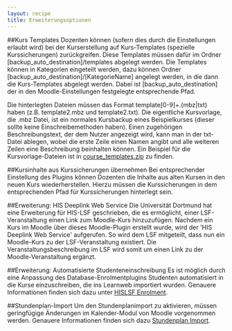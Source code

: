 ```yaml
---
layout: recipe
title: Erweiterungsoptionen
---
```


##Kurs Templates
Dozenten können (sofern dies durch die Einstellungen erlaubt wird) bei der Kurserstellung auf Kurs-Templates (spezielle Kurssicherungen) zurückgreifen.
Diese Templates müssen dafür im Ordner [backup_auto_destination]/templates abgelegt werden. 
Die Templates können in Kategorien eingeteilt werden, dazu können Ordner [backup_auto_destination]/[KategorieName] angelegt werden, in die dann die Kurs-Templates abgelegt werden.
Dabei ist [backup_auto_destination] der in den Moodle-Einstellungen festgelegte entsprechende Pfad.

Die hinterlegten Dateien müssen das Format template[0-9]+.(mbz|txt) haben (z.B. template2.mbz und template2.txt). 
Die eigentliche Kursvorlage, die .mbz Datei, ist ein normales Kursbackup eines Beispielkurses (dieser sollte keine Einschreibemethoden haben).
Einen zugehörigen Beschreibungstext, der dem Nutzer angezeigt wird, kann man in der txt-Datei ablegen, wobei die erste Zeile einen Namen angibt und alle weiteren Zeilen eine Beschreibung beinhalten können.
Ein Beispiel für die Kursvorlage-Dateien ist in [course_templates.zip](code/course_templates.zip) zu finden.

##Kursinhalte aus Kurssicherungen übernehmen
Bei entsprechender Einstellung des Plugins können Dozenten die Inhalte aus alten Kursen in den neuen Kurs wiederherstellen.
Hierzu müssen die Kurssicherungen in dem entsprechenden Pfad für Kurssicherungen hinterlegt sein.

##Erweiterung: HIS Deeplink Web Service
Die Universität Dortmund hat eine Erweiterung für HIS-LSF geschrieben, die es ermöglicht, einer LSF-Veranstaltung einen Link zum Moodle-Kurs hinzuzufügen.
Nachdem ein Kurs im Moodle über dieses Moodle-Plugin erstellt wurde, wird der 'HIS Deeplink Web Service' aufgerufen. 
So wird dem LSF mitgeteilt, dass nun ein Moodle-Kurs zu der LSF-Veranstaltung existiert. 
Die Veranstaltungsbeschreibung im LSF wird somit um einen Link zu der Moodle-Veranstaltung ergänzt.

##Erweiterung: Automatisierte Studenteneinschreibung
Es ist möglich durch eine Anpassung des Database-Enrolmentplugins Studenten automatisiert in die Kurse einzuschreiben, die ins Learnweb importiert wurden. 
Genauere Informationen finden sich dazu unter [HISLSF Enrolment]({{site.url}}/chapters/enrol_database/index.html).

##Stundenplan-Import
Um den Stundenplanimport zu aktivieren, müssen geringfügige Änderungen im Kalender-Modul von Moodle vorgenommen werden. Genauere Informationen finden sich dazu [Stundenplan Import]({{site.url}}/chapters/cal_stundenplan/index.html).
